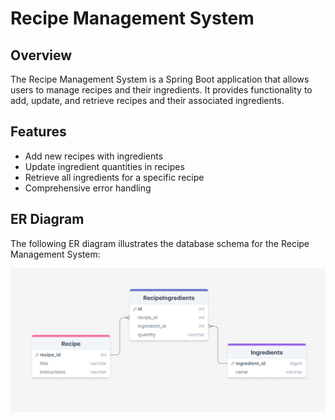 # Recipe Management System

## Overview

The Recipe Management System is a Spring Boot application that allows users to manage recipes and their ingredients. It provides functionality to add, update, and retrieve recipes and their associated ingredients.

## Features

- Add new recipes with ingredients
- Update ingredient quantities in recipes
- Retrieve all ingredients for a specific recipe
- Comprehensive error handling

## ER Diagram

The following ER diagram illustrates the database schema for the Recipe Management System:

![ER Diagram](RecipeEDR.png)
